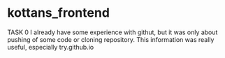 # kottans_frontend
TASK 0
I already have some experience with githut, but it was only about pushing of some code or cloning repository. This information was really useful, especially try.github.io
